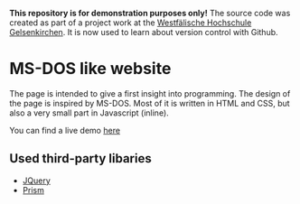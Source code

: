 **This repository is for demonstration purposes only!**
The source code was created as part of a project work at the [Westfälische Hochschule Gelsenkirchen](https://www.w-hs.de/). It is now used to learn about version control with Github.

# MS-DOS like website
The page is intended to give a first insight into programming. The design of the page is inspired by MS-DOS. Most of it is written in HTML and CSS, but also a very small part in Javascript (inline).

You can find a live demo [here](https://tim-whs.lima-city.de/)

## Used third-party libaries
* [JQuery](https://github.com/jquery/jquery)
* [Prism](https://github.com/PrismJS/prism/)
